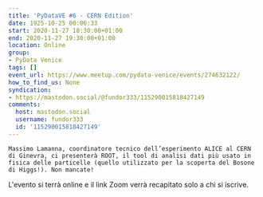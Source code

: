 ```yaml
---
title: 'PyDataVE #6 - CERN Edition'
date: 1925-10-25 00:06:33
start: 2020-11-27 18:30:00+01:00
end: 2020-11-27 19:30:00+01:00
location: Online
group:
- PyData Venice
tags: []
event_url: https://www.meetup.com/pydata-venice/events/274632122/
how_to_find_us: None
syndication:
- https://mastodon.social/@fundor333/115290015818427149
comments:
  host: mastodon.social
  username: fundor333
  id: '115290015818427149'
---
```

    Massimo Lamanna, coordinatore tecnico dell’esperimento ALICE al CERN di Ginevra, ci presenterà ROOT, il tool di analisi dati più usato in fisica delle particelle (quello utilizzato per la scoperta del Bosone di Higgs!). Non mancate!

L'evento si terrà online e il link Zoom verrà recapitato solo a chi si iscrive.
